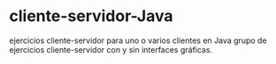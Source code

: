 # cliente-servidor-Java
ejercicios cliente-servidor para uno o varios clientes en Java
grupo de ejercicios cliente-servidor con y sin interfaces gráficas.

